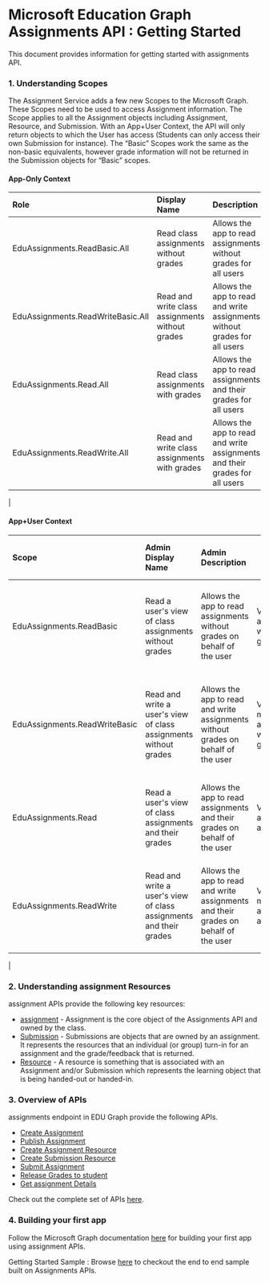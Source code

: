 # Microsoft Education Graph Assignments API :  Getting Started

 This document provides information for getting started with assignments API.

 ### 1. Understanding Scopes

 The Assignment Service adds a few new Scopes to the Microsoft Graph. These Scopes need to be used to access Assignment information.  The Scope applies to all the Assignment objects including Assignment, Resource, and Submission.  With an App+User Context, the API will only return objects to which the User has access (Students can only access their own Submission for instance).  The “Basic” Scopes work the same as the non-basic equivalents, however grade information will not be returned in the Submission objects for “Basic” scopes.

#### App-Only Context

| Role		   | Display Name	|Description|
|:-----------------|:-------------------|:----------|
|EduAssignments.ReadBasic.All| Read class assignments without grades|Allows the app to read assignments without grades for all users|
|EduAssignments.ReadWriteBasic.All | Read and write class assignments without grades | Allows the app to read and write assignments without grades for all users|
|EduAssignments.Read.All| Read class assignments with grades | Allows the app to read assignments and their grades for all users |
|EduAssignments.ReadWrite.All | Read and write class assignments with grades | Allows the app to read and write assignments and their grades for all users |
|


#### App+User Context

| Scope		   | Admin Display Name	| Admin Description | User Consent Display name | User Consent Description |
|:-----------------|:-------------------|:----------|--------------|------------|
|EduAssignments.ReadBasic| Read a user's view of class assignments without grades | Allows the app to read assignments without grades on behalf of the user | View your assignments without grades | Allows the app to view your assignments on your behalf without seeing grades |
|EduAssignments.ReadWriteBasic|Read and write a user's view of class assignments without grades|Allows the app to read and write assignments without grades on behalf of the user|View and modify your assignments without grades|Allows the app to view and modify your assignments on your behalf without seeing grades|
|EduAssignments.Read|Read a user's view of class assignments and their grades|Allows the app to read assignments and their grades on behalf of the user|View your assignments and grades|Allows the app to view your assignments on your behalf including grades|
|EduAssignments.ReadWrite|Read and write a user's view of class assignments and their grades|Allows the app to read and write assignments and their grades on behalf of the user|View and modify your assignments and grades|Allows the app to view and modify your assignments on your behalf including  grades|
|

 ### 2. Understanding assignment Resources

assignment APIs provide the following key resources:

- [assignment](./resources/educationassignment.md) - Assignment is the core object of the Assignments API and owned by the class.
- [Submission](.resources/educationsubmission.md) - Submissions are objects that are owned by an assignment. It represents the resources that an individual (or group) turn-in for an assignment and the grade/feedback that is returned.
- [Resource](resources/educationresource.md) - A resource is something that is associated with an Assignment and/or Submission which represents the learning object that is being handed-out or handed-in.

 ### 3. Overview of APIs
assignments endpoint in EDU Graph provide the following APIs.

- [Create Assignment](./api/educationclass_post_assignments.md)
- [Publish Assignment](./api/educationassignment_publish.md)
- [Create Assignment Resource](./api/educationassignment_post_resources.md)
- [Create Submission Resource](./api/educationsubmission_post_resources.md)
- [Submit Assignment](./api/educationsubmission_submit.md)   
- [Release Grades to student](./api/educationsubmission_release.md) 
- [Get assignment Details](./api/educationuser_list_assignments.md)

Check out the complete set of APIs [here](./api).


### 4. Building your first app

Follow the Microsoft Graph documentation [here](https://developer.microsoft.com/en-us/graph/docs/concepts/get-started) for building your first app using assignment APIs.
 
Getting Started Sample : Browse [here](https://github.com/OfficeDev/O365-EDU-AspNetMVC-Samples) to checkout the end to end sample built on Assignments APIs.

